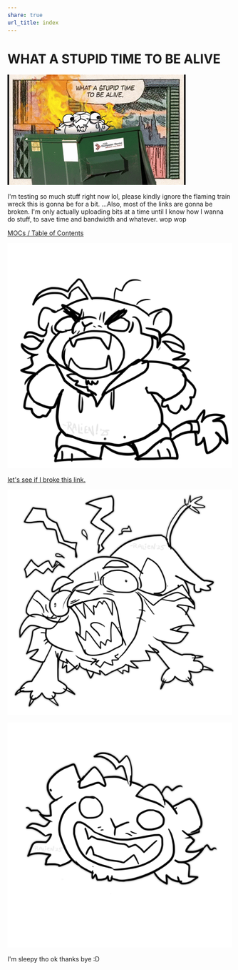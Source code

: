 ```yaml
---
share: true
url_title: index
---
```


# WHAT A STUPID TIME TO BE ALIVE
![](./images/stupidesttimetobealive.gif)



I'm testing so much stuff right now lol, please kindly ignore the flaming train wreck this is gonna be for a bit.   ...Also, most of the links are gonna be broken. I'm only actually uploading bits at a time until I know how I wanna do stuff, to save time and bandwidth and whatever.    wop wop

[MOCs / Table of Contents](./MOCs/MOCs.md#)




![](./images/RappyYell.png)

[let's see if I broke this link.](./contents/itsalink.md)


![](./images/ralienaaaaa.png)

![](./images/rapscalliensmile.png)

I'm sleepy tho
ok thanks bye :D

